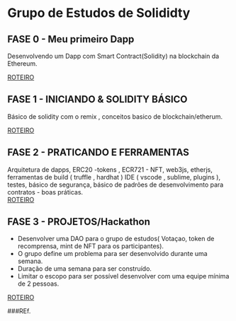 #  Grupo de Estudos de Solididty


## FASE 0 - Meu primeiro Dapp

 Desenvolvendo um Dapp com Smart Contract(Solidity) na blockchain da Ethereum.

   [ROTEIRO](/FASE_00/roteiro.md)

## FASE 1 - INICIANDO & SOLIDITY BÁSICO

   Básico de solidity com o remix , conceitos basico de blockchain/etherum.

   [ROTEIRO](/FASE_01/roteiro.md)

## FASE 2 - PRATICANDO  E FERRAMENTAS 

   Arquitetura de dapps, ERC20 -tokens , ECR721 - NFT,  web3js, etherjs, 
   ferramentas de build ( truffle , hardhat ) IDE ( vscode , sublime, plugins ), 
   testes, básico de segurança, básico de padrões de desenvolvimento para contratos - boas práticas.  
   [ROTEIRO](/FASE_02/roteiro.md)

## FASE 3 -  PROJETOS/Hackathon

   - Desenvolver uma DAO para o grupo de estudos( Votaçao, token de recomprensa, mint de NFT para os participantes).
   - O grupo define um  problema para ser desenvolvido durante uma semana.
   - Duração de uma semana para ser construído.
   - Limitar o escopo para ser possível desenvolver com uma equipe mínima de 2 pessoas.

[ROTEIRO](/FASE_03/roteiro.md)


###REf. 
